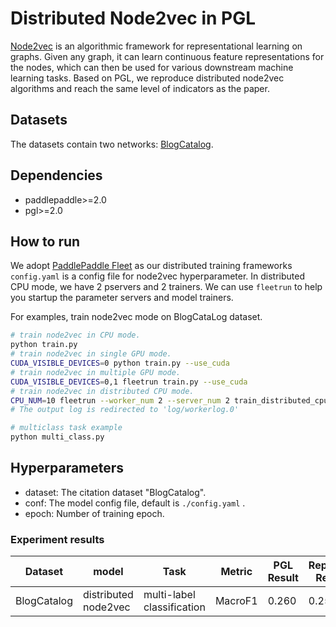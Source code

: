 # Distributed Node2vec in PGL
[Node2vec](https://cs.stanford.edu/~jure/pubs/node2vec-kdd16.pdf) is an algorithmic framework for representational learning on graphs. Given any graph, it can learn continuous feature representations for the nodes, which can then be used for various downstream machine learning tasks. Based on PGL, we reproduce distributed node2vec algorithms and reach the same level of indicators as the paper.

## Datasets
The datasets contain two networks: [BlogCatalog](http://socialcomputing.asu.edu/datasets/BlogCatalog3). 
## Dependencies
- paddlepaddle>=2.0
- pgl>=2.0

## How to run
We adopt [PaddlePaddle Fleet](https://github.com/PaddlePaddle/Fleet) as our distributed training frameworks ```config.yaml``` is a config file for node2vec hyperparameter. In distributed CPU mode, we have 2 pservers and 2 trainers. We can use ```fleetrun``` to help you startup the parameter servers and model trainers. 

For examples, train node2vec mode on BlogCataLog dataset.
```sh
# train node2vec in CPU mode.
python train.py
# train node2vec in single GPU mode.
CUDA_VISIBLE_DEVICES=0 python train.py --use_cuda
# train node2vec in multiple GPU mode.
CUDA_VISIBLE_DEVICES=0,1 fleetrun train.py --use_cuda
# train node2vec in distributed CPU mode.
CPU_NUM=10 fleetrun --worker_num 2 --server_num 2 train_distributed_cpu.py
# The output log is redirected to 'log/workerlog.0'

# multiclass task example
python multi_class.py

```

## Hyperparameters
- dataset: The citation dataset "BlogCatalog".
- conf: The model config file, default is ```./config.yaml``` . 
- epoch: Number of training epoch.

### Experiment results
Dataset|model|Task|Metric|PGL Result|Reported Result 
--|--|--|--|--|--
BlogCatalog|distributed node2vec|multi-label classification|MacroF1|0.260|0.258
